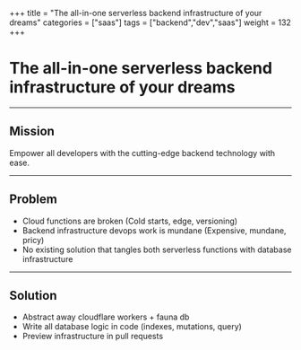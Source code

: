 +++
title = "The all-in-one serverless backend infrastructure of your dreams"
categories = ["saas"]
tags = ["backend","dev","saas"]
weight = 132
+++

# The all-in-one serverless backend infrastructure of your dreams

---

## Mission

Empower all developers with the cutting-edge backend technology with ease.

---

## Problem

- Cloud functions are broken (Cold starts, edge, versioning)
- Backend infrastructure devops work is mundane (Expensive, mundane, pricy)
- No existing solution that tangles both serverless functions with database infrastructure

---

## Solution

- Abstract away cloudflare workers + fauna db
- Write all database logic in code (indexes, mutations, query)
- Preview infrastructure in pull requests
